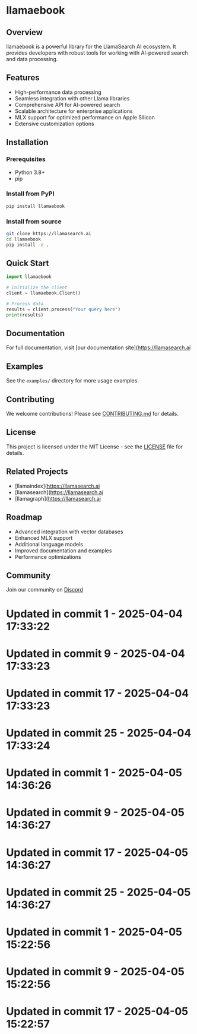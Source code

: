 # llamaebook

## Overview
llamaebook is a powerful library for the LlamaSearch AI ecosystem. It provides developers with robust tools for working with AI-powered search and data processing.

## Features
- High-performance data processing
- Seamless integration with other Llama libraries
- Comprehensive API for AI-powered search
- Scalable architecture for enterprise applications
- MLX support for optimized performance on Apple Silicon
- Extensive customization options

## Installation

### Prerequisites
- Python 3.8+
- pip

### Install from PyPI
```bash
pip install llamaebook
```

### Install from source
```bash
git clone https://llamasearch.ai
cd llamaebook
pip install -e .
```

## Quick Start
```python
import llamaebook

# Initialize the client
client = llamaebook.Client()

# Process data
results = client.process("Your query here")
print(results)
```

## Documentation
For full documentation, visit [our documentation site](https://llamasearch.ai

## Examples
See the `examples/` directory for more usage examples.

## Contributing
We welcome contributions! Please see [CONTRIBUTING.md](CONTRIBUTING.md) for details.

## License
This project is licensed under the MIT License - see the [LICENSE](LICENSE) file for details.

## Related Projects
- [llamaindex](https://llamasearch.ai
- [llamasearch](https://llamasearch.ai
- [llamagraph](https://llamasearch.ai

## Roadmap
- Advanced integration with vector databases
- Enhanced MLX support
- Additional language models
- Improved documentation and examples
- Performance optimizations

## Community
Join our community on [Discord](https://discord.gg/llamasearch)

# Updated in commit 1 - 2025-04-04 17:33:22

# Updated in commit 9 - 2025-04-04 17:33:23

# Updated in commit 17 - 2025-04-04 17:33:23

# Updated in commit 25 - 2025-04-04 17:33:24

# Updated in commit 1 - 2025-04-05 14:36:26

# Updated in commit 9 - 2025-04-05 14:36:27

# Updated in commit 17 - 2025-04-05 14:36:27

# Updated in commit 25 - 2025-04-05 14:36:27

# Updated in commit 1 - 2025-04-05 15:22:56

# Updated in commit 9 - 2025-04-05 15:22:56

# Updated in commit 17 - 2025-04-05 15:22:57
